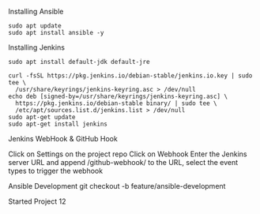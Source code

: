 
Installing Ansible
```
sudo apt update
sudo apt install ansible -y
```

Installing Jenkins
```
sudo apt install default-jdk default-jre

curl -fsSL https://pkg.jenkins.io/debian-stable/jenkins.io.key | sudo tee \
  /usr/share/keyrings/jenkins-keyring.asc > /dev/null
echo deb [signed-by=/usr/share/keyrings/jenkins-keyring.asc] \
  https://pkg.jenkins.io/debian-stable binary/ | sudo tee \
  /etc/apt/sources.list.d/jenkins.list > /dev/null
sudo apt-get update
sudo apt-get install jenkins
```

Jenkins WebHook & GitHub Hook

Click on Settings on the project repo
Click on Webhook
Enter the Jenkins server URL and append /github-webhook/ to the URL, select the event types to trigger the webhook

Ansible Development
git checkout -b feature/ansible-development 

Started Project 12
